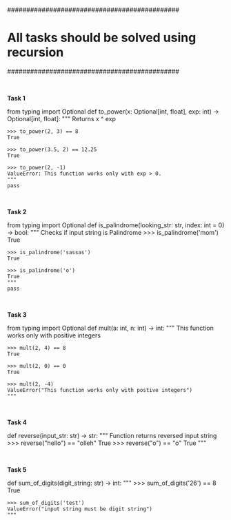 #############################################

# All tasks should be solved using recursion

#############################################

<br /> 

**Task 1**

from typing import Optional
def to_power(x: Optional[int, float], exp: int) -> Optional[int, float]:
    """
    Returns  x ^ exp

    >>> to_power(2, 3) == 8
    True

    >>> to_power(3.5, 2) == 12.25
    True

    >>> to_power(2, -1)
    ValueError: This function works only with exp > 0.
    """
    pass

<br />

**Task 2**

from typing import Optional
def is_palindrome(looking_str: str, index: int = 0) -> bool:
    """
    Checks if input string is Palindrome
    >>> is_palindrome('mom')
    True

    >>> is_palindrome('sassas')
    True

    >>> is_palindrome('o')
    True
    """
    pass

 <br />

**Task 3**

from typing import Optional
def mult(a: int, n: int) -> int:
    """
    This function works only with positive integers

    >>> mult(2, 4) == 8
    True

    >>> mult(2, 0) == 0
    True

    >>> mult(2, -4)
    ValueError("This function works only with postive integers")
    """

 <br />

**Task 4**

def reverse(input_str: str) -> str:
    """
    Function returns reversed input string
    >>> reverse("hello") == "olleh"
    True
    >>> reverse("o") == "o"
    True
    """

 <br />

**Task 5**

def sum_of_digits(digit_string: str) -> int:
    """
    >>> sum_of_digits('26') == 8
    True

    >>> sum_of_digits('test')
    ValueError("input string must be digit string")
    """
